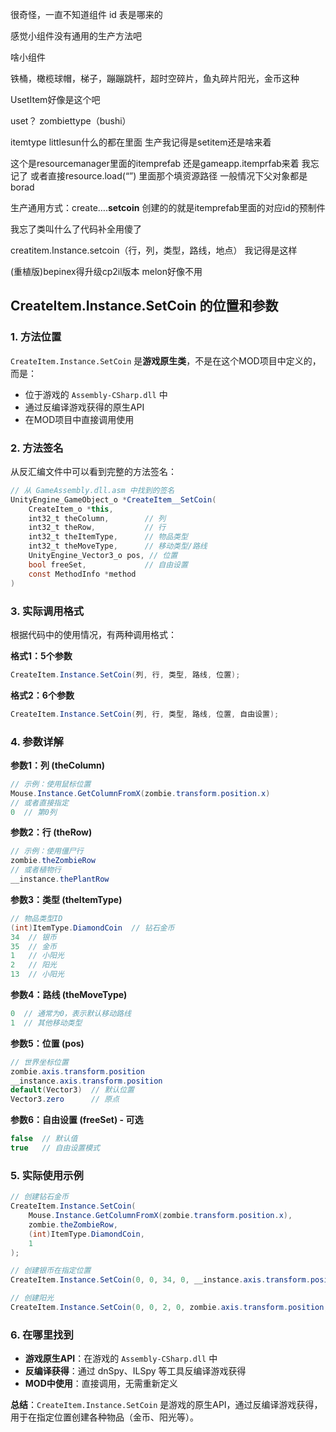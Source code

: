 很奇怪，一直不知道组件 id 表是哪来的

感觉小组件没有通用的生产方法吧

啥小组件

铁桶，橄榄球帽，梯子，蹦蹦跳杆，超时空碎片，鱼丸碎片阳光，金币这种

UsetItem好像是这个吧

uset？
zombiettype（bushi）

itemtype
littlesun什么的都在里面
生产我记得是setitem还是啥来着

这个是resourcemanager里面的itemprefab
还是gameapp.itemprfab来着
我忘记了
或者直接resource.load(“”)
里面那个填资源路径
一般情况下父对象都是borad

生产通用方式：create….**setcoin**
创建的的就是itemprefab里面的对应id的预制件

我忘了类叫什么了代码补全用傻了

creatitem.Instance.setcoin（行，列，类型，路线，地点）
我记得是这样

(重植版)bepinex得升级cp2il版本 melon好像不用


## CreateItem.Instance.SetCoin 的位置和参数

### 1. **方法位置**
`CreateItem.Instance.SetCoin` 是**游戏原生类**，不是在这个MOD项目中定义的，而是：
- 位于游戏的 `Assembly-CSharp.dll` 中
- 通过反编译游戏获得的原生API
- 在MOD项目中直接调用使用

### 2. **方法签名**
从反汇编文件中可以看到完整的方法签名：
```csharp
// 从 GameAssembly.dll.asm 中找到的签名
UnityEngine_GameObject_o *CreateItem__SetCoin(
    CreateItem_o *this, 
    int32_t theColumn,        // 列
    int32_t theRow,           // 行  
    int32_t theItemType,      // 物品类型
    int32_t theMoveType,      // 移动类型/路线
    UnityEngine_Vector3_o pos, // 位置
    bool freeSet,             // 自由设置
    const MethodInfo *method
)
```

### 3. **实际调用格式**
根据代码中的使用情况，有两种调用格式：

**格式1：5个参数**
```csharp
CreateItem.Instance.SetCoin(列, 行, 类型, 路线, 位置);
```

**格式2：6个参数**
```csharp
CreateItem.Instance.SetCoin(列, 行, 类型, 路线, 位置, 自由设置);
```

### 4. **参数详解**

**参数1：列 (theColumn)**
```csharp
// 示例：使用鼠标位置
Mouse.Instance.GetColumnFromX(zombie.transform.position.x)
// 或者直接指定
0  // 第0列
```

**参数2：行 (theRow)**
```csharp
// 示例：使用僵尸行
zombie.theZombieRow
// 或者植物行
__instance.thePlantRow
```

**参数3：类型 (theItemType)**
```csharp
// 物品类型ID
(int)ItemType.DiamondCoin  // 钻石金币
34  // 银币
35  // 金币
1   // 小阳光
2   // 阳光
13  // 小阳光
```

**参数4：路线 (theMoveType)**
```csharp
0  // 通常为0，表示默认移动路线
1  // 其他移动类型
```

**参数5：位置 (pos)**
```csharp
// 世界坐标位置
zombie.axis.transform.position
__instance.axis.transform.position
default(Vector3)  // 默认位置
Vector3.zero      // 原点
```

**参数6：自由设置 (freeSet) - 可选**
```csharp
false  // 默认值
true   // 自由设置模式
```

### 5. **实际使用示例**

```csharp
// 创建钻石金币
CreateItem.Instance.SetCoin(
    Mouse.Instance.GetColumnFromX(zombie.transform.position.x), 
    zombie.theZombieRow, 
    (int)ItemType.DiamondCoin, 
    1
);

// 创建银币在指定位置
CreateItem.Instance.SetCoin(0, 0, 34, 0, __instance.axis.transform.position);

// 创建阳光
CreateItem.Instance.SetCoin(0, 0, 2, 0, zombie.axis.transform.position, false);
```

### 6. **在哪里找到**
- **游戏原生API**：在游戏的 `Assembly-CSharp.dll` 中
- **反编译获得**：通过 dnSpy、ILSpy 等工具反编译游戏获得
- **MOD中使用**：直接调用，无需重新定义

**总结**：`CreateItem.Instance.SetCoin` 是游戏的原生API，通过反编译游戏获得，用于在指定位置创建各种物品（金币、阳光等）。